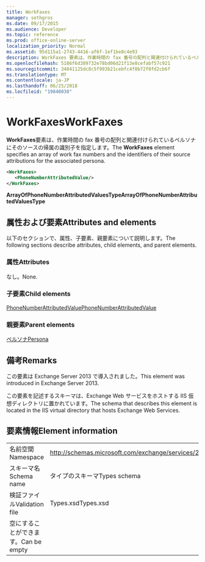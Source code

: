 ```yaml
---
title: WorkFaxes
manager: sethgros
ms.date: 09/17/2015
ms.audience: Developer
ms.topic: reference
ms.prod: office-online-server
localization_priority: Normal
ms.assetid: 95d115a1-2743-4416-af6f-1ef1be8c4e93
description: WorkFaxes 要素は、作業時間の fax 番号の配列と関連付けられているペルソナにそのソースの帰属の識別子を指定します。
ms.openlocfilehash: 5186f6d389732e78bd06d21f13e8cefabf57c921
ms.sourcegitcommit: 34041125dc8c5f993b21cebfc4f8b72f0fd2cb6f
ms.translationtype: MT
ms.contentlocale: ja-JP
ms.lasthandoff: 06/25/2018
ms.locfileid: "19840030"
---
```

# <a name="workfaxes"></a><span data-ttu-id="670f6-103">WorkFaxes</span><span class="sxs-lookup"><span data-stu-id="670f6-103">WorkFaxes</span></span>

<span data-ttu-id="670f6-104">**WorkFaxes**要素は、作業時間の fax 番号の配列と関連付けられているペルソナにそのソースの帰属の識別子を指定します。</span><span class="sxs-lookup"><span data-stu-id="670f6-104">The **WorkFaxes** element specifies an array of work fax numbers and the identifiers of their source attributions for the associated persona.</span></span> 
  
```XML
<WorkFaxes>
   <PhoneNumberAttributedValue/>
</WorkFaxes>
```

 <span data-ttu-id="670f6-105">**ArrayOfPhoneNumberAttributedValuesType**</span><span class="sxs-lookup"><span data-stu-id="670f6-105">**ArrayOfPhoneNumberAttributedValuesType**</span></span>
## <a name="attributes-and-elements"></a><span data-ttu-id="670f6-106">属性および要素</span><span class="sxs-lookup"><span data-stu-id="670f6-106">Attributes and elements</span></span>

<span data-ttu-id="670f6-107">以下のセクションで、属性、子要素、親要素について説明します。</span><span class="sxs-lookup"><span data-stu-id="670f6-107">The following sections describe attributes, child elements, and parent elements.</span></span>
  
### <a name="attributes"></a><span data-ttu-id="670f6-108">属性</span><span class="sxs-lookup"><span data-stu-id="670f6-108">Attributes</span></span>

<span data-ttu-id="670f6-109">なし。</span><span class="sxs-lookup"><span data-stu-id="670f6-109">None.</span></span>
  
### <a name="child-elements"></a><span data-ttu-id="670f6-110">子要素</span><span class="sxs-lookup"><span data-stu-id="670f6-110">Child elements</span></span>

[<span data-ttu-id="670f6-111">PhoneNumberAttributedValue</span><span class="sxs-lookup"><span data-stu-id="670f6-111">PhoneNumberAttributedValue</span></span>](phonenumberattributedvalue.md)
  
### <a name="parent-elements"></a><span data-ttu-id="670f6-112">親要素</span><span class="sxs-lookup"><span data-stu-id="670f6-112">Parent elements</span></span>

[<span data-ttu-id="670f6-113">ペルソナ</span><span class="sxs-lookup"><span data-stu-id="670f6-113">Persona</span></span>](persona.md)
  
## <a name="remarks"></a><span data-ttu-id="670f6-114">備考</span><span class="sxs-lookup"><span data-stu-id="670f6-114">Remarks</span></span>

<span data-ttu-id="670f6-115">この要素は Exchange Server 2013 で導入されました。</span><span class="sxs-lookup"><span data-stu-id="670f6-115">This element was introduced in Exchange Server 2013.</span></span>
  
<span data-ttu-id="670f6-116">この要素を記述するスキーマは、Exchange Web サービスをホストする IIS 仮想ディレクトリに置かれています。</span><span class="sxs-lookup"><span data-stu-id="670f6-116">The schema that describes this element is located in the IIS virtual directory that hosts Exchange Web Services.</span></span>
  
## <a name="element-information"></a><span data-ttu-id="670f6-117">要素情報</span><span class="sxs-lookup"><span data-stu-id="670f6-117">Element information</span></span>

|||
|:-----|:-----|
|<span data-ttu-id="670f6-118">名前空間</span><span class="sxs-lookup"><span data-stu-id="670f6-118">Namespace</span></span>  <br/> |http://schemas.microsoft.com/exchange/services/2006/types  <br/> |
|<span data-ttu-id="670f6-119">スキーマ名</span><span class="sxs-lookup"><span data-stu-id="670f6-119">Schema name</span></span>  <br/> |<span data-ttu-id="670f6-120">タイプのスキーマ</span><span class="sxs-lookup"><span data-stu-id="670f6-120">Types schema</span></span>  <br/> |
|<span data-ttu-id="670f6-121">検証ファイル</span><span class="sxs-lookup"><span data-stu-id="670f6-121">Validation file</span></span>  <br/> |<span data-ttu-id="670f6-122">Types.xsd</span><span class="sxs-lookup"><span data-stu-id="670f6-122">Types.xsd</span></span>  <br/> |
|<span data-ttu-id="670f6-123">空にすることができます。</span><span class="sxs-lookup"><span data-stu-id="670f6-123">Can be empty</span></span>  <br/> ||
   

